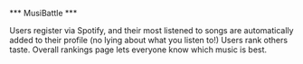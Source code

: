 *** MusiBattle ***

Users register via Spotify, and their most listened to songs are automatically added to their profile (no lying about what you listen to!) Users rank others taste. Overall rankings page lets everyone know which music is best.
